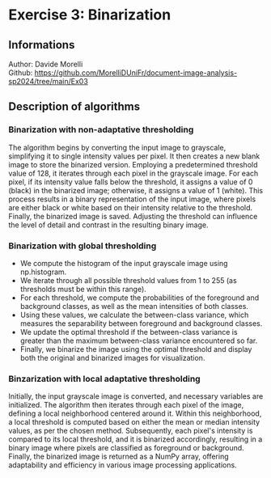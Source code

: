 # Exercise 3: Binarization

## Informations 
Author: Davide Morelli \
Github: https://github.com/MorelliDUniFr/document-image-analysis-sp2024/tree/main/Ex03

## Description of algorithms
### Binarization with non-adaptative thresholding
The algorithm begins by converting the input image to grayscale, simplifying it to single intensity values per pixel.
It then creates a new blank image to store the binarized version. Employing a predetermined threshold value of 128, 
it iterates through each pixel in the grayscale image. For each pixel, if its intensity value falls below the threshold, 
it assigns a value of 0 (black) in the binarized image; otherwise, it assigns a value of 1 (white). This process results 
in a binary representation of the input image, where pixels are either black or white based on their intensity relative to the threshold. 
Finally, the binarized image is saved. Adjusting the threshold can influence the level of detail and contrast in the resulting binary image.

### Binarization with global thresholding
* We compute the histogram of the input grayscale image using np.histogram.
* We iterate through all possible threshold values from 1 to 255 (as thresholds must be within this range).
* For each threshold, we compute the probabilities of the foreground and background classes, as well as the mean intensities of both classes.
* Using these values, we calculate the between-class variance, which measures the separability between foreground and background classes.
* We update the optimal threshold if the between-class variance is greater than the maximum between-class variance encountered so far.
* Finally, we binarize the image using the optimal threshold and display both the original and binarized images for visualization.

### Binzarization with local adaptative thresholding
 Initially, the input grayscale image is converted, and necessary variables are initialized.
 The algorithm then iterates through each pixel of the image, defining a local neighborhood centered around it.
 Within this neighborhood, a local threshold is computed based on either the mean or median intensity values, 
 as per the chosen method. Subsequently, each pixel's intensity is compared to its local threshold, and it is binarized accordingly, 
 resulting in a binary image where pixels are classified as foreground or background. 
 Finally, the binarized image is returned as a NumPy array, offering adaptability and efficiency in various image processing applications.